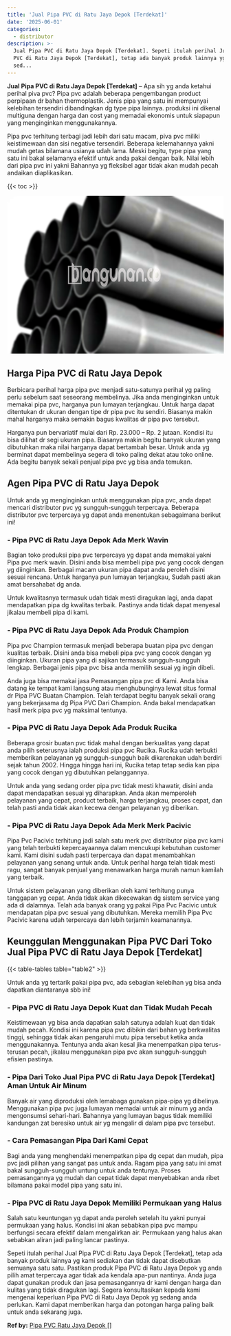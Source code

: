 ```yaml
---
title: 'Jual Pipa PVC di Ratu Jaya Depok [Terdekat]'
date: '2025-06-01'
categories:
  - distributor
description: >-
  Jual Pipa PVC di Ratu Jaya Depok [Terdekat]. Sepeti itulah perihal Jual Pipa
  PVC di Ratu Jaya Depok [Terdekat], tetap ada banyak produk lainnya yg kami
  sed...
---
```


**Jual Pipa PVC di Ratu Jaya Depok \[Terdekat\]** – Apa sih yg anda ketahui perihal piva pvc? Pipa pvc adalah beberapa pengembangan product perpipaan dr bahan thermoplastik. Jenis pipa yang satu ini mempunyai kelebihan tersendiri dibandingkan dg type pipa lainnya. produksi ini dikenal multiguna dengan harga dan cost yang memadai ekonomis untuk siapapun yang menginginkan menggunakannya.

Pipa pvc terhitung terbagi jadi lebih dari satu macam, piva pvc miliki keistimewaan dan sisi negative tersendiri. Beberapa kelemahannya yakni mudah getas bilamana usianya udah lama. Meski begitu, type pipa yang satu ini bakal selamanya efektif untuk anda pakai dengan baik. Nilai lebih dari pipa pvc ini yakni Bahannya yg fleksibel agar tidak akan mudah pecah andaikan diaplikasikan.

{{< toc >}}

![Jual Pipa PVC di Ratu Jaya Depok [Terdekat]](/images/jaul-pipa-pvc-59.png)

## Harga Pipa PVC di Ratu Jaya Depok

Berbicara perihal harga pipa pvc menjadi satu-satunya perihal yg paling perlu sebelum saat seseorang membelinya. Jika anda menginginkan untuk memakai pipa pvc, harganya pun lumayan terjangkau. Untuk harga dapat ditentukan dr ukuran dengan tipe dr pipa pvc itu sendiri. Biasanya makin mahal harganya maka semakin bagus kwalitas dr pipa pvc tersebut.

Harganya pun bervariatif mulai dari Rp. 23.000 – Rp. 2 jutaan. Kondisi itu bisa dilihat dr segi ukuran pipa. Biasanya makin begitu banyak ukuran yang dibutuhkan maka nilai harganya dapat bertambah besar. Untuk anda yg berminat dapat membelinya segera di toko paling dekat atau toko online. Ada begitu banyak sekali penjual pipa pvc yg bisa anda temukan.

## Agen Pipa PVC di Ratu Jaya Depok

Untuk anda yg menginginkan untuk menggunakan pipa pvc, anda dapat mencari distributor pvc yg sungguh-sungguh terpercaya. Beberapa distributor pvc terpercaya yg dapat anda menentukan sebagaimana berikut ini!

### \- Pipa PVC di Ratu Jaya Depok Ada Merk Wavin

Bagian toko produksi pipa pvc terpercaya yg dapat anda memakai yakni Pipa pvc merk wavin. Disini anda bisa membeli pipa pvc yang cocok dengan yg diinginkan. Berbagai macam ukuran pipa dapat anda peroleh disini sesuai rencana. Untuk harganya pun lumayan terjangkau, Sudah pasti akan amat bersahabat dg anda.

Untuk kwalitasnya termasuk udah tidak mesti diragukan lagi, anda dapat mendapatkan pipa dg kwalitas terbaik. Pastinya anda tidak dapat menyesal jikalau membeli pipa di kami.

### \- Pipa PVC di Ratu Jaya Depok Ada Produk Champion

Pipa pvc Champion termasuk menjadi beberapa buatan pipa pvc dengan kualitas terbaik. Disini anda bisa mebeli pipa pvc yang cocok dengan yg diinginkan. Ukuran pipa yang di sajikan termasuk sungguh-sungguh lengkap. Berbagai jenis pipa pvc bisa anda memilih sesuai yg ingin dibeli.

Anda juga bisa memakai jasa Pemasangan pipa pvc di Kami. Anda bisa datang ke tempat kami langsung atau menghubunginya lewat situs formal dr Pipa PVC Buatan Champion. Telah terdapat begitu banyak sekali orang yang bekerjasama dg Pipa PVC Dari Champion. Anda bakal mendapatkan hasil merk pipa pvc yg maksimal tentunya.

### \- Pipa PVC di Ratu Jaya Depok Ada Produk Rucika

Beberapa grosir buatan pvc tidak mahal dengan berkualitas yang dapat anda pilih seterusnya ialah produksi pipa pvc Rucika. Rucika udah terbukti memberikan pelayanan yg sungguh-sungguh baik dikarenakan udah berdiri sejak tahun 2002. Hingga hingga hari ini, Rucika tetap tetap sedia kan pipa yang cocok dengan yg dibutuhkan pelanggannya.

Untuk anda yang sedang order pipa pvc tidak mesti khawatir, disini anda dapat mendapatkan sesuai yg diharapkan. Anda akan memperoleh pelayanan yang cepat, product terbaik, harga terjangkau, proses cepat, dan telah pasti anda tidak akan kecewa dengan pelayanan yg diberikan.

### \- Pipa PVC di Ratu Jaya Depok Ada Merk Merk Pacivic

Pipa Pvc Pacivic terhitung jadi salah satu merk pvc distributor pipa pvc kami yang telah terbukti kepercayaannya dalam mencukupi kebutuhan customer kami. Kami disini sudah pasti terpercaya dan dapat menambahkan pelayanan yang senang untuk anda. Untuk perihal harga telah tidak mesti ragu, sangat banyak penjual yang menawarkan harga murah namun kamilah yang terbaik.

Untuk sistem pelayanan yang diberikan oleh kami terhitung punya tanggapan yg cepat. Anda tidak akan dikecewakan dg sistem service yang ada di dalamnya. Telah ada banyak orang yg pakai Pipa Pvc Pacivic untuk mendapatan pipa pvc sesuai yang dibutuhkan. Mereka memilih Pipa Pvc Pacivic karena udah terpercaya dan lebih terjamin keamanannya.

## Keunggulan Menggunakan Pipa PVC Dari Toko Jual Pipa PVC di Ratu Jaya Depok \[Terdekat\]

{{< table-tables table="table2" >}}

Untuk anda yg tertarik pakai pipa pvc, ada sebagian kelebihan yg bisa anda dapatkan diantaranya sbb ini!

### \- Pipa PVC di Ratu Jaya Depok Kuat dan Tidak Mudah Pecah

Keistimewaan yg bisa anda dapatkan salah satunya adalah kuat dan tidak mudah pecah. Kondisi ini karena pipa pvc dibikin dari bahan yg berkwalitas tinggi, sehingga tidak akan pengaruhi mutu pipa tersebut ketika anda menggunakannya. Tentunya anda akan kesal jika menempatkan pipa terus-terusan pecah, jikalau menggunakan pipa pvc akan sungguh-sungguh efisien pastinya.

### \- Pipa Dari Toko Jual Pipa PVC di Ratu Jaya Depok \[Terdekat\] Aman Untuk Air Minum

Banyak air yang diproduksi oleh lemabaga gunakan pipa-pipa yg dibelinya. Menggunakan pipa pvc juga lumayan memadai untuk air minum yg anda mengonsumsi sehari-hari. Bahannya yang lumayan bagus tidak memiliki kandungan zat beresiko untuk air yg mengalir di dalam pipa pvc tersebut.

### \- Cara Pemasangan Pipa Dari Kami Cepat

Bagi anda yang menghendaki menempatkan pipa dg cepat dan mudah, pipa pvc jadi pilihan yang sangat pas untuk anda. Ragam pipa yang satu ini amat bakal sungguh-sungguh untung untuk anda tentunya. Proses pemasangannya yg mudah dan cepat tidak dapat menyebabkan anda ribet bilamana pakai model pipa yang satu ini.

### \- Pipa PVC di Ratu Jaya Depok Memiliki Permukaan yang Halus

Salah satu keuntungan yg dapat anda peroleh setelah itu yakni punyai permukaan yang halus. Kondisi ini akan sebabkan pipa pvc mampu berfungsi secara efektif dalam mengalirkan air. Permukaan yang halus akan sebabkan aliran jadi paling lancar pastinya.

Sepeti itulah perihal Jual Pipa PVC di Ratu Jaya Depok \[Terdekat\], tetap ada banyak produk lainnya yg kami sediakan dan tidak dapat disebutkan semuanya satu satu. Pastikan produk Pipa PVC di Ratu Jaya Depok yg anda pilih amat terpercaya agar tidak ada kendala apa-pun nantinya. Anda juga dapat gunakan produk dan jasa pemasangannya dr kami dengan harga dan kulitas yang tidak diragukan lagi. Segera konsultasikan kepada kami mengenai keperluan Pipa PVC di Ratu Jaya Depok yg sedang anda perlukan. Kami dapat memberikan harga dan potongan harga paling baik untuk anda sekarang juga.

**Ref by:** [Pipa PVC Ratu Jaya Depok []](https://id.wikipedia.org/wiki/Pipa)
